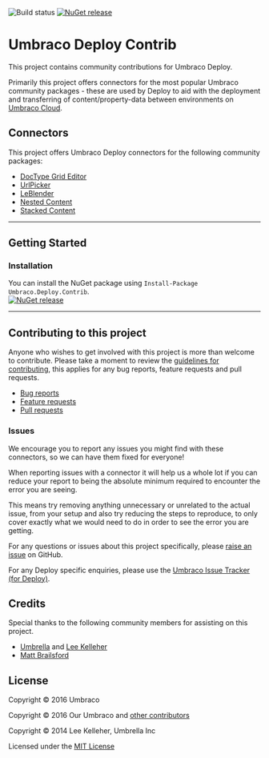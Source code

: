 ![Build status](https://umbraco.visualstudio.com/_apis/public/build/definitions/c854e28c-27a5-4caf-a499-67997042aa5e/15/badge)
[![NuGet release](https://img.shields.io/nuget/v/Umbraco.Deploy.Contrib.svg)](https://www.nuget.org/packages/Umbraco.Deploy.Contrib)

# Umbraco Deploy Contrib

This project contains community contributions for Umbraco Deploy.

Primarily this project offers connectors for the most popular Umbraco community packages - these are used by Deploy to aid with the deployment and transferring of content/property-data between environments on [Umbraco Cloud](https://umbraco.com/cloud).


## Connectors

This project offers Umbraco Deploy connectors for the following community packages:

- [DocType Grid Editor](https://our.umbraco.org/projects/backoffice-extensions/doc-type-grid-editor/)
- [UrlPicker](https://our.umbraco.org/projects/backoffice-extensions/urlpicker/)
- [LeBlender](https://our.umbraco.org/projects/backoffice-extensions/leblender)
- [Nested Content](https://our.umbraco.org/projects/backoffice-extensions/nested-content/)
- [Stacked Content](https://github.com/umco/umbraco-stacked-content)

---

## Getting Started

### Installation

You can install the NuGet package using `Install-Package Umbraco.Deploy.Contrib`.  
[![NuGet release](https://img.shields.io/nuget/v/Umbraco.Deploy.Contrib.svg)](https://www.nuget.org/packages/Umbraco.Deploy.Contrib)

---
## Contributing to this project

Anyone who wishes to get involved with this project is more than welcome to contribute. Please take a moment to review the [guidelines for contributing](CONTRIBUTING.md), this applies for any bug reports, feature requests and pull requests.

* [Bug reports](CONTRIBUTING.md#bugs)
* [Feature requests](CONTRIBUTING.md#features)
* [Pull requests](CONTRIBUTING.md#pull-requests)


### Issues

We encourage you to report any issues you might find with these connectors, so we can have them fixed for everyone!

When reporting issues with a connector it will help us a whole lot if you can reduce your report to being the absolute minimum required to encounter the error you are seeing.

This means try removing anything unnecessary or unrelated to the actual issue, from your setup and also try reducing the steps to reproduce, to only cover exactly what we would need to do in order to see the error you are getting.

For any questions or issues about this project specifically, please [raise an issue](https://github.com/umbraco/Umbraco.Deploy.Contrib/issues) on GitHub.

For any Deploy specific enquiries, please use the [Umbraco Issue Tracker (for Deploy)](http://issues.umbraco.org/issues/deploy).


## Credits

Special thanks to the following community members for assisting on this project.

* [Umbrella](https://github.com/UmbrellaInc) and [Lee Kelleher](https://github.com/leekelleher)
* [Matt Brailsford](https://github.com/mattbrailsford)

## License

Copyright &copy; 2016 Umbraco

Copyright &copy; 2016 Our Umbraco and [other contributors](https://github.com/leekelleher/umbraco-courier-dataresolvers/graphs/contributors)

Copyright &copy; 2014 Lee Kelleher, Umbrella Inc

Licensed under the [MIT License](LICENSE.md)
